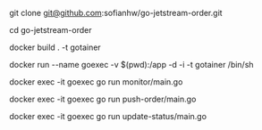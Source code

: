 git clone git@github.com:sofianhw/go-jetstream-order.git

cd go-jetstream-order

docker build . -t gotainer

docker run --name goexec -v $(pwd):/app -d -i -t gotainer /bin/sh

docker exec -it goexec go run monitor/main.go

docker exec -it goexec go run push-order/main.go

docker exec -it goexec go run update-status/main.go

